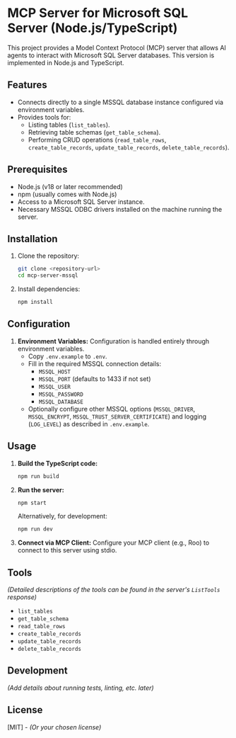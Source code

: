 # MCP Server for Microsoft SQL Server (Node.js/TypeScript)

This project provides a Model Context Protocol (MCP) server that allows AI agents to interact with Microsoft SQL Server databases. This version is implemented in Node.js and TypeScript.

## Features

*   Connects directly to a single MSSQL database instance configured via environment variables.
*   Provides tools for:
    *   Listing tables (`list_tables`).
    *   Retrieving table schemas (`get_table_schema`).
    *   Performing CRUD operations (`read_table_rows`, `create_table_records`, `update_table_records`, `delete_table_records`).

## Prerequisites

*   Node.js (v18 or later recommended)
*   npm (usually comes with Node.js)
*   Access to a Microsoft SQL Server instance.
*   Necessary MSSQL ODBC drivers installed on the machine running the server.

## Installation

1.  Clone the repository:
    ```bash
    git clone <repository-url>
    cd mcp-server-mssql
    ```
2.  Install dependencies:
    ```bash
    npm install
    ```

## Configuration

1.  **Environment Variables:** Configuration is handled entirely through environment variables.
    *   Copy `.env.example` to `.env`.
    *   Fill in the required MSSQL connection details:
        *   `MSSQL_HOST`
        *   `MSSQL_PORT` (defaults to 1433 if not set)
        *   `MSSQL_USER`
        *   `MSSQL_PASSWORD`
        *   `MSSQL_DATABASE`
    *   Optionally configure other MSSQL options (`MSSQL_DRIVER`, `MSSQL_ENCRYPT`, `MSSQL_TRUST_SERVER_CERTIFICATE`) and logging (`LOG_LEVEL`) as described in `.env.example`.

## Usage

1.  **Build the TypeScript code:**
    ```bash
    npm run build
    ```
2.  **Run the server:**
    ```bash
    npm start
    ```
    Alternatively, for development:
    ```bash
    npm run dev
    ```
3.  **Connect via MCP Client:** Configure your MCP client (e.g., Roo) to connect to this server using stdio.

## Tools

*(Detailed descriptions of the tools can be found in the server's `ListTools` response)*

*   `list_tables`
*   `get_table_schema`
*   `read_table_rows`
*   `create_table_records`
*   `update_table_records`
*   `delete_table_records`

## Development

*(Add details about running tests, linting, etc. later)*

## License

[MIT] - *(Or your chosen license)*